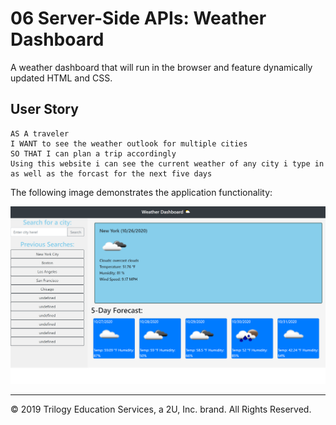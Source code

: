 # 06 Server-Side APIs: Weather Dashboard

A weather dashboard that will run in the browser and feature dynamically updated HTML and CSS.

## User Story

```
AS A traveler
I WANT to see the weather outlook for multiple cities
SO THAT I can plan a trip accordingly 
Using this website i can see the current weather of any city i type in as well as the forcast for the next five days
```

The following image demonstrates the application functionality:

<img src="Screenshot (58).png" alt="weatherWebsite">

- - -
© 2019 Trilogy Education Services, a 2U, Inc. brand. All Rights Reserved.

